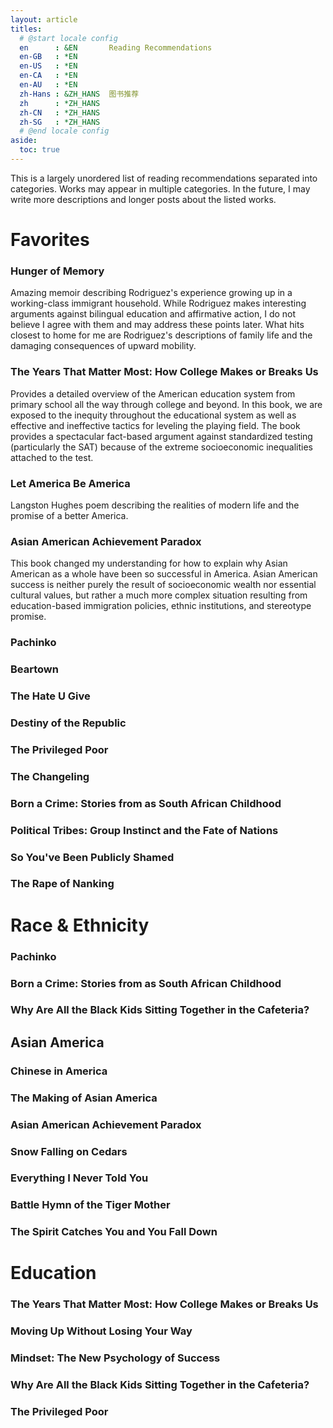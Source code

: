 ```yaml
---
layout: article
titles:
  # @start locale config
  en      : &EN       Reading Recommendations
  en-GB   : *EN
  en-US   : *EN
  en-CA   : *EN
  en-AU   : *EN
  zh-Hans : &ZH_HANS  图书推荐
  zh      : *ZH_HANS
  zh-CN   : *ZH_HANS
  zh-SG   : *ZH_HANS
  # @end locale config
aside:
  toc: true
---
```

This is a largely unordered list of reading recommendations separated into categories. Works may appear in multiple categories. In the future, I may write more descriptions and longer posts about the listed works.

# Favorites
### Hunger of Memory
Amazing memoir describing Rodriguez's experience growing up in a working-class immigrant household.  While Rodriguez makes interesting arguments against bilingual education and affirmative action, I do not believe I agree with them and may address these points later. What hits closest to home for me are Rodriguez's descriptions of family life and the damaging consequences of upward mobility.
### The Years That Matter Most: How College Makes or Breaks Us
Provides a detailed overview of the American education system from primary school all the way through college and beyond. In this book, we are exposed to the inequity throughout the educational system as well as effective and ineffective tactics for leveling the playing field. The book provides a spectacular fact-based argument against standardized testing (particularly the SAT) because of the extreme socioeconomic inequalities attached to the test.
### Let America Be America
Langston Hughes poem describing the realities of modern life and the promise of a better America.
### Asian American Achievement Paradox
This book changed my understanding for how to explain why Asian American as a whole have been so successful in America. Asian American success is neither purely the result of socioeconomic wealth nor essential cultural values, but rather a much more complex situation resulting from education-based immigration policies, ethnic institutions, and stereotype promise.
### Pachinko
### Beartown
### The Hate U Give
### Destiny of the Republic
### The Privileged Poor
### The Changeling
### Born a Crime: Stories from as South African Childhood
### Political Tribes: Group Instinct and the Fate of Nations
### So You've Been Publicly Shamed
### The Rape of Nanking

# Race & Ethnicity
### Pachinko
### Born a Crime: Stories from as South African Childhood
### Why Are All the Black Kids Sitting Together in the Cafeteria?
## Asian America
### Chinese in America
### The Making of Asian America
### Asian American Achievement Paradox
### Snow Falling on Cedars
### Everything I Never Told You
### Battle Hymn of the Tiger Mother
### The Spirit Catches You and You Fall Down

# Education
### The Years That Matter Most: How College Makes or Breaks Us
### Moving Up Without Losing Your Way
### Mindset: The New Psychology of Success
### Why Are All the Black Kids Sitting Together in the Cafeteria?
### The Privileged Poor
